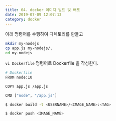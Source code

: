 ```yaml
---
title: 04. docker 이미지 빌드 및 배포
date: 2019-07-09 12:07:13
category: docker
---
```



아래 명령어를 수행하여 디렉토리를 만들고 
```sh
mkdir my-nodejs
cp app.js my-nodejs/.
cd my-nodejs
```

`vi Dockerfile` 명령어로 Dockerfile 을 작성한다.
```sh
# Dockerfile
FROM node:10

COPY app.js /app.js

CMD ["node", "/app.js"]
```


```sh
$ docker build -t <USERNAME>/<IMAGE_NAME>:<TAG>
```

```sh
$ docker push <IMAGE_NAME>
```